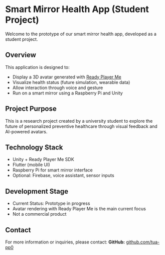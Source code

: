 # Smart Mirror Health App (Student Project)

Welcome to the prototype of our smart mirror health app, developed as a student project.

##  Overview

This application is designed to:
- Display a 3D avatar generated with [Ready Player Me](https://readyplayer.me/)
- Visualize health status (future simulation, wearable data)
- Allow interaction through voice and gesture
- Run on a smart mirror using a Raspberry Pi and Unity

##  Project Purpose

This is a research project created by a university student to explore the future of personalized preventive healthcare through visual feedback and AI-powered avatars.

##  Technology Stack

- Unity + Ready Player Me SDK
- Flutter (mobile UI)
- Raspberry Pi for smart mirror interface
- Optional: Firebase, voice assistant, sensor inputs

##  Development Stage

- Current Status: Prototype in progress
- Avatar rendering with Ready Player Me is the main current focus
- Not a commercial product

##  Contact

For more information or inquiries, please contact:
**GitHub:** [github.com/tua-pp0](https://github.com/tua-pp0)
